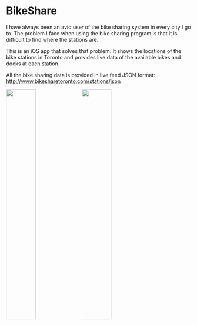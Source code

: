 # BikeShare

I have always been an avid user of the bike sharing system in every city I go to. The problem I face when using the bike sharing program is that it is difficult to find where the stations are.

This is an iOS app that solves that problem. It shows the locations of the bike stations in Toronto and provides live data of the available bikes and docks at each station.

All the bike sharing data is provided in live feed JSON format: http://www.bikesharetoronto.com/stations/json

<a href="url"><img src="http://nganthony.github.io/images/bike_share_2.jpg" height="40%" width="40%" ></a>
<a href="url"><img src="http://nganthony.github.io/images/bike_share_1.jpg" height="40%" width="40%" ></a>

